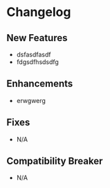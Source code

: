# Changelog

## New Features

 - dsfasdfasdf
 - fdgsdfhsdsdfg

## Enhancements

 - erwgwerg

## Fixes

 - N/A

## Compatibility Breaker

 - N/A
